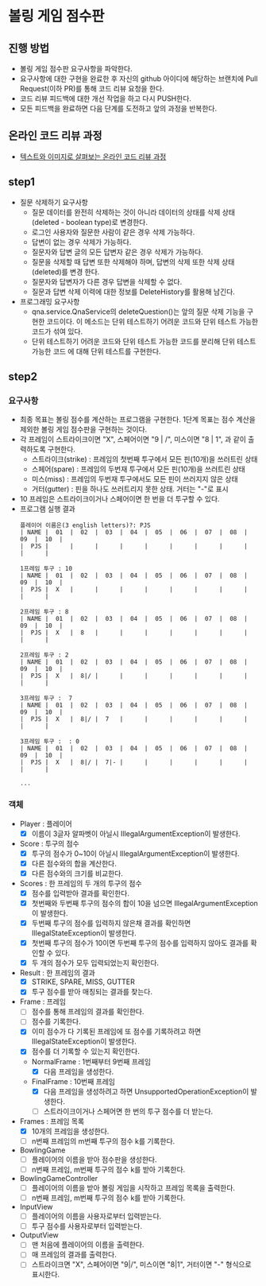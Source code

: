 # 볼링 게임 점수판
## 진행 방법
* 볼링 게임 점수판 요구사항을 파악한다.
* 요구사항에 대한 구현을 완료한 후 자신의 github 아이디에 해당하는 브랜치에 Pull Request(이하 PR)를 통해 코드 리뷰 요청을 한다.
* 코드 리뷰 피드백에 대한 개선 작업을 하고 다시 PUSH한다.
* 모든 피드백을 완료하면 다음 단계를 도전하고 앞의 과정을 반복한다.

## 온라인 코드 리뷰 과정
* [텍스트와 이미지로 살펴보는 온라인 코드 리뷰 과정](https://github.com/next-step/nextstep-docs/tree/master/codereview)

## step1
- 질문 삭제하기 요구사항
    - 질문 데이터를 완전히 삭제하는 것이 아니라 데이터의 상태를 삭제 상태(deleted - boolean type)로 변경한다.
    - 로그인 사용자와 질문한 사람이 같은 경우 삭제 가능하다.
    - 답변이 없는 경우 삭제가 가능하다.
    - 질문자와 답변 글의 모든 답변자 같은 경우 삭제가 가능하다.
    - 질문을 삭제할 때 답변 또한 삭제해야 하며, 답변의 삭제 또한 삭제 상태(deleted)를 변경
한다.
    - 질문자와 답변자가 다른 경우 답변을 삭제할 수 없다.
    - 질문과 답변 삭제 이력에 대한 정보를 DeleteHistory를 활용해 남긴다.
- 프로그래밍 요구사항
    - qna.service.QnaService의 deleteQuestion()는 앞의 질문 삭제 기능을 구현한 코드이다. 이 메소드는 단위 테스트하기 어려운 코드와 단위 테스트 가능한 코드가 섞여 있다.
    - 단위 테스트하기 어려운 코드와 단위 테스트 가능한 코드를 분리해 단위 테스트 가능한 코드 에 대해 단위 테스트를 구현한다.

## step2
### 요구사항
- 최종 목표는 볼링 점수를 계산하는 프로그램을 구현한다. 1단계 목표는 점수 계산을 제외한 볼링 게임 점수판을 구현하는 것이다.
- 각 프레임이 스트라이크이면 "X", 스페어이면 "9 | /", 미스이면 "8 | 1", 과 같이 출력하도록 구현한다.
    - 스트라이크(strike) : 프레임의 첫번째 투구에서 모든 핀(10개)을 쓰러트린 상태
    - 스페어(spare) : 프레임의 두번재 투구에서 모든 핀(10개)을 쓰러트린 상태
    - 미스(miss) : 프레임의 두번재 투구에서도 모든 핀이 쓰러지지 않은 상태
    - 거터(gutter) : 핀을 하나도 쓰러트리지 못한 상태. 거터는 "-"로 표시
- 10 프레임은 스트라이크이거나 스페어이면 한 번을 더 투구할 수 있다.
- 프로그램 실행 결과
    ```
    플레이어 이름은(3 english letters)?: PJS
    | NAME |  01  |  02  |  03  |  04  |  05  |  06  |  07  |  08  |  09  |  10  |
    |  PJS |      |      |      |      |      |      |      |      |      |      |
    
    1프레임 투구 : 10
    | NAME |  01  |  02  |  03  |  04  |  05  |  06  |  07  |  08  |  09  |  10  |
    |  PJS |  X   |      |      |      |      |      |      |      |      |      |
    
    2프레임 투구 : 8
    | NAME |  01  |  02  |  03  |  04  |  05  |  06  |  07  |  08  |  09  |  10  |
    |  PJS |  X   |  8   |      |      |      |      |      |      |      |      |
    
    2프레임 투구 : 2
    | NAME |  01  |  02  |  03  |  04  |  05  |  06  |  07  |  08  |  09  |  10  |
    |  PJS |  X   |  8|/ |      |      |      |      |      |      |      |      |
    
    3프레임 투구 :  7
    | NAME |  01  |  02  |  03  |  04  |  05  |  06  |  07  |  08  |  09  |  10  |
    |  PJS |  X   |  8|/ |  7   |      |      |      |      |      |      |      |
    
    3프레임 투구 :  : 0
    | NAME |  01  |  02  |  03  |  04  |  05  |  06  |  07  |  08  |  09  |  10  |
    |  PJS |  X   |  8|/ |  7|- |      |      |      |      |      |      |      |
    
    ...
    ```
  
### 객체
    
- Player : 플레이어
    - [x] 이름이 3글자 알파벳이 아닐시 IllegalArgumentException이 발생한다.
    
- Score : 투구의 점수
    - [x] 투구의 점수가 0~10이 아닐시 IllegalArgumentException이 발생한다.
    - [x] 다른 점수와의 합을 계산한다.
    - [x] 다른 점수와의 크기를 비교한다.
    
- Scores : 한 프레임의 두 개의 투구의 점수
    - [x] 점수를 입력받아 결과를 확인한다.
    - [x] 첫번째와 두번째 투구의 점수의 합이 10을 넘으면 IllegalArgumentException이 발생한다.
    - [x] 두번째 투구의 점수를 입력하지 않은채 결과를 확인하면 IllegalStateException이 발생한다.
    - [x] 첫번째 투구의 점수가 10이면 두번째 투구의 점수를 입력하지 않아도 결과를 확인할 수 있다.
    - [x] 두 개의 점수가 모두 입력되었는지 확인한다.
    
- Result : 한 프레임의 결과
    - [x] STRIKE, SPARE, MISS, GUTTER
    - [x] 투구 점수를 받아 매칭되는 결과를 찾는다.
    
- Frame : 프레임
    - [ ] 점수를 통해 프레임의 결과를 확인한다.
    - [ ] 점수를 기록한다.
    - [x] 이미 점수가 다 기록된 프레임에 또 점수를 기록하려고 하면 IllegalStateException이 발생한다.
    - [x] 점수를 더 기록할 수 있는지 확인한다.
    - NormalFrame : 1번째부터 9번째 프레임
        - [x] 다음 프레임을 생성한다.
    - FinalFrame : 10번째 프레임
        - [x] 다음 프레임을 생성하려고 하면 UnsupportedOperationException이 발생한다.
        - [ ] 스트라이크이거나 스페어면 한 번의 투구 점수를 더 받는다.
        
- Frames : 프레임 목록
    - [x] 10개의 프레임을 생성한다.
    - [ ] n번째 프레임의 m번째 투구의 점수 k를 기록한다.
        
- BowlingGame
    - [ ] 플레이어의 이름을 받아 점수판을 생성한다.
    - [ ] n번째 프레임, m번째 투구의 점수 k를 받아 기록한다.
    
- BowlingGameController
    - [ ] 플레이어의 이름을 받아 볼링 게임을 시작하고 프레임 목록을 출력한다.
    - [ ] n번째 프레임, m번째 투구의 점수 k를 받아 기록한다.
    
- InputView
    - [ ] 플레이어의 이름을 사용자로부터 입력받는다.
    - [ ] 투구 점수를 사용자로부터 입력받는다.
    
- OutputView
    - [ ] 맨 처음에 플레이어의 이름을 출력한다.
    - [ ] 매 프레임의 결과를 출력한다.
    - [ ] 스트라이크면 "X", 스페어이면 "9|/", 미스이면 "8|1", 거터이면 "-" 형식으로 표시한다.
